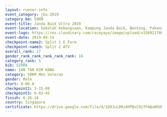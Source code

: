 ```yaml
---
layout: runner-info 
event_category: jbu-2019 
category_km: 50KM 
event-title: Janda Baik Ultra 2019 
event-location: Sekolah Kebangsaan, Kampung Janda Baik, Bentong, Pahang, Malaysia 
event-logo: https://res.cloudinary.com/raceyaya/image/upload/v1569217009/logo/janda-baik_vch1pc.jpg 
event-date: 2019-09-14 
checkpoint-name2: Split 1 E Farm 
checkpoint-name3: Split 2 ATV 
overall_rank: 17
gender_rank_rank_rank_rank_rank: 16
category_rank: 5
bib: 52004
name: IAN TAN KIM KANG
category: 50KM Men Veteran
gender: Male
start: 0-00.0
checkpoint2: 3-15-09
checkpoint3: 6-03-45
finish: 6-26-18
country: Singapore
certificate: https://drive.google.com/file/d/1O9JuL0Rz4HPBxC9ifFmQaN5UPnDS_jYI/view?usp=sharing
---
```


